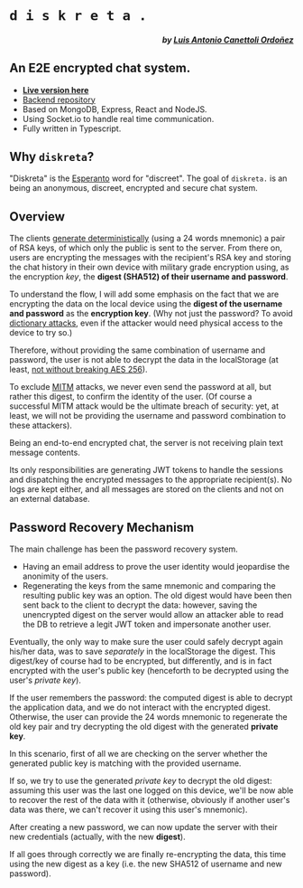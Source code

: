 # `d i s k r e t a .`

##### <div align="right">by [Luis Antonio Canettoli Ordoñez](http://luisanton.io)</div>
## An E2E encrypted chat system.

- **[Live version here](https://diskreta.vercel.app)**
- [Backend repository](https://github.com/luisanton-io/be-diskreta)
- Based on MongoDB, Express, React and NodeJS.
- Using Socket.io to handle real time communication.
- Fully written in Typescript.

## Why `diskreta`?

"Diskreta" is the [Esperanto](https://en.wikipedia.org/wiki/Esperanto) word for "discreet".
The goal of `diskreta.` is an being an anonymous, discreet, encrypted and secure chat system.

## Overview

The clients [generate deterministically](https://stackoverflow.com/questions/72047474/how-to-generate-safe-rsa-keys-deterministically-using-a-seed/72047475#72047475) (using a 24 words mnemonic) a pair of RSA keys, of which only the public is sent to the server.
From there on, users are encrypting the messages with the recipient's RSA key and storing the chat history in their own device with military grade encryption using, as the encryption _key_, the **digest (SHA512) of their username and password**. 

To understand the flow, I will add some emphasis on the fact that we are encrypting the data on the local device using the **digest of the username and password** as the **encryption key**. (Why not just the password? To avoid [dictionary attacks](https://en.wikipedia.org/wiki/Dictionary_attack), even if the attacker would need physical access to the device to try so.)

Therefore, without providing the same combination of username and password, the user is not able to decrypt the data in the localStorage (at least, [not without breaking AES 256](https://crypto.stackexchange.com/questions/46559/what-are-the-chances-that-aes-256-encryption-is-cracked)). 

To exclude [MITM](https://en.wikipedia.org/wiki/Man-in-the-middle_attack) attacks, we never even send the password at all, but rather this digest, to confirm the identity of the user. (Of course a successful MITM attack would be the ultimate breach of security: yet, at least, we will not be providing the username and password combination to these attackers).

Being an end-to-end encrypted chat, the server is not receiving plain text message contents.

Its only responsibilities are generating JWT tokens to handle the sessions and dispatching the encrypted messages to the appropriate recipient(s).
No logs are kept either, and all messages are stored on the clients and not on an external database.

## Password Recovery Mechanism

The main challenge has been the password recovery system.

- Having an email address to prove the user identity would jeopardise the anonimity of the users. 
- Regenerating the keys from the same mnemonic and comparing the resulting public key was an option. The old digest would have been then sent back to the client to decrypt the data: however, saving the unencrypted digest on the server would allow an attacker able to read the DB to retrieve a legit JWT token and impersonate another user.

Eventually, the only way to make sure the user could safely decrypt again his/her data, was to save _separately_ in the localStorage the digest. This digest/key of course had to be encrypted, but differently, and is in fact encrypted with the user's public key (henceforth to be decrypted using the user's _private key_).

If the user remembers the password: the computed digest is able to decrypt the application data, and we do not interact with the encrypted digest.
Otherwise, the user can provide the 24 words mnemonic to regenerate the old key pair and try decrypting the old digest with the generated **private key**.

In this scenario, first of all we are checking on the server whether the generated public key is matching with the provided username.

If so, we try to use the generated _private key_ to decrypt the old digest: assuming this user was the last one logged on this device, we'll be now able to recover the rest of the data with it (otherwise, obviously if another user's data was there, we can't recover it using this user's mnemonic).

After creating a new password, we can now update the server with their new credentials (actually, with the new **digest**).

If all goes through correctly we are finally re-encrypting the data, this time using the new digest as a key (i.e. the new SHA512 of username and new password).
